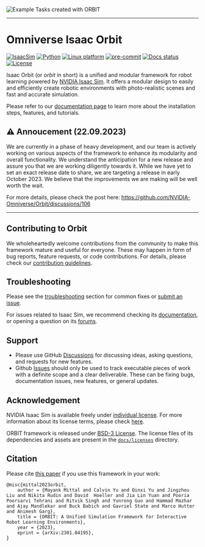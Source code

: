 ![Example Tasks created with ORBIT](docs/source/_static/tasks.jpg)

---

# Omniverse Isaac Orbit

[![IsaacSim](https://img.shields.io/badge/Isaac%20Sim-2022.2.0-orange.svg)](https://docs.omniverse.nvidia.com/app_isaacsim/app_isaacsim/overview.html)
[![Python](https://img.shields.io/badge/python-3.7-blue.svg)](https://docs.python.org/3/whatsnew/3.7.html)
[![Linux platform](https://img.shields.io/badge/platform-linux--64-lightgrey.svg)](https://releases.ubuntu.com/20.04/)
[![pre-commit](https://img.shields.io/badge/pre--commit-enabled-brightgreen?logo=pre-commit&logoColor=white)](https://pre-commit.com/)
[![Docs status](https://img.shields.io/badge/docs-passing-brightgreen.svg)](https://isaac-orbit.github.io/orbit)
[![License](https://img.shields.io/badge/license-BSD--3-yellow.svg)](https://opensource.org/licenses/BSD-3-Clause)

<!-- TODO: Replace docs status with workflow badge? Link: https://github.com/isaac-orbit/orbit/actions/workflows/docs.yaml/badge.svg -->

Isaac Orbit (or *orbit* in short) is a unified and modular framework for robot learning powered by [NVIDIA Isaac Sim](https://docs.omniverse.nvidia.com/app_isaacsim/app_isaacsim/overview.html). It offers a modular design to easily and efficiently create robotic environments with photo-realistic scenes and fast and accurate simulation.

Please refer to our [documentation page](https://isaac-orbit.github.io/orbit) to learn more about the installation steps, features, and tutorials.

## ⚠️ Annoucement (22.09.2023)

We are currently in a phase of heavy development, and our team is actively working on various aspects of the framework to enhance its modularity and overall functionality. We understand the anticipation for a new release and assure you that we are working diligently towards it. While we have yet to set an exact release date to share, we are targeting a release in early October 2023. We believe that the improvements we are making will be well worth the wait.

For more details, please check the post here: https://github.com/NVIDIA-Omniverse/Orbit/discussions/106

---

## Contributing to Orbit

We wholeheartedly welcome contributions from the community to make this framework mature and useful for everyone. These may happen in
form of bug reports, feature requests, or code contributions. For details, please check our [contribution guidelines](https://isaac-orbit.github.io/orbit/source/refs/contributing.html).

## Troubleshooting

Please see the [troubleshooting](https://isaac-orbit.github.io/orbit/source/refs/troubleshooting.html) section for common fixes or [submit an issue](https://github.com/NVIDIA-Omniverse/orbit/issues).

For issues related to Isaac Sim, we recommend checking its [documentation](https://docs.omniverse.nvidia.com/app_isaacsim/app_isaacsim/overview.html), or opening a question on its [forums](https://forums.developer.nvidia.com/c/agx-autonomous-machines/isaac/67).

## Support

* Please use GitHub [Discussions](https://github.com/NVIDIA-Omniverse/Orbit/discussions) for discussing ideas, asking questions, and requests for new features.
* Github [Issues](https://github.com/NVIDIA-Omniverse/orbit/issues) should only be used to track executable pieces of work with a definite scope and a clear deliverable. These can be fixing bugs, documentation issues, new features, or general updates.

## Acknowledgement

NVIDIA Isaac Sim is available freely under [individual license](https://www.nvidia.com/en-us/omniverse/download/). For more information about its license terms, please check [here](https://docs.omniverse.nvidia.com/app_isaacsim/common/NVIDIA_Omniverse_License_Agreement.html#software-support-supplement).

ORBIT framework is released under [BSD-3 License](LICENSE). The license files of its dependencies and assets are present in the [`docs/licenses`](docs/licenses) directory.

## Citation

Please cite [this paper](https://arxiv.org/abs/2301.04195) if you use this framework in your work:

```
@misc{mittal2023orbit,
	author = {Mayank Mittal and Calvin Yu and Qinxi Yu and Jingzhou Liu and Nikita Rudin and David 	Hoeller and Jia Lin Yuan and Pooria Poorsarvi Tehrani and Ritvik Singh and Yunrong Guo and Hammad Mazhar and Ajay Mandlekar and Buck Babich and Gavriel State and Marco Hutter and Animesh Garg},
	title = {ORBIT: A Unified Simulation Framework for Interactive Robot Learning Environments},
	year = {2023},
	eprint = {arXiv:2301.04195},
}
```

